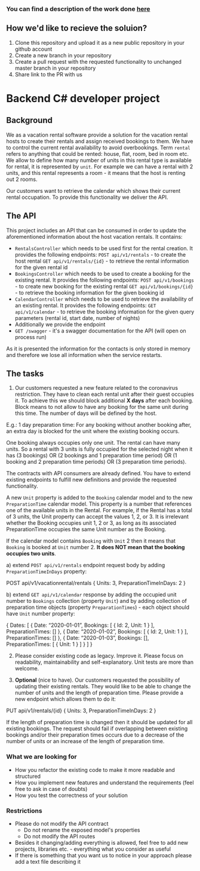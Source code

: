 ### You can find a description of the work done [here](WhatWasDone.md)

## How we'd like to recieve the soluion?

1. Clone this repository and upload it as a new public repository in your github account
2. Create a new branch in your repository
3. Create a pull request with the requested functionality to unchanged master branch in your repository
4. Share link to the PR with us 

# Backend C# developer project

## Background

We as a vacation rental software provide a solution for the vacation rental hosts to create their rentals and assign received bookings to them. We have to control the current rental availability to avoid overbookings. Term `rental` refers to anything that could be rented: house, flat, room, bed in room etc. We allow to define how many number of units in this rental type is available for rental, it is represented by `unit`. For example we can have a rental with 2 units, and this rental represents a room - it means that the host is renting out 2 rooms.

Our customers want to retrieve the calendar which shows their current rental occupation. To provide this functionality we deliver the API.

## The API

This project includes an API that can be consumed in order to update the aforementioned information about the host vacation rentals. It contains:
- `RentalsController` which needs to be used first for the rental creation. It provides the following endpoints:
`POST api/v1/rentals` - to create the host rental
`GET api/v1/rentals/{id}` - to retrieve the rental information for the given rental id
- `BookingsController` which needs to be used to create a booking for the existing rental. It provides the following endpoints:
`POST api/v1/bookings` - to create new booking for the existing rental
`GET api/v1/bookings/{id}` - to retrieve the booking information for the given booking id
- `CalendarController` which needs to be used to retrieve the availability of an existing rental. It provides the following endpoints:
`GET api/v1/calendar` - to retrieve the booking information for the given query parameters (rental id, start date, number of nights)
- Additionally we provide the endpoint
- `GET /swagger` - it's a swagger documentation for the API (will open on process run)

As it is presented the information for the contacts is only stored in memory and therefore we lose all information when the service restarts.

## The tasks

1. Our customers requested a new feature related to the coronavirus restriction. They have to clean each rental unit after their guest occupies it. To achieve this we should block additional **X days** after each booking. Block means to not allow to have any booking for the same unit during this time. The number of days will be defined by the host.

E.g.: 1 day preparation time:
For any booking without another booking after, an extra day is blocked for the unit where the existing booking occurs.

One booking always occupies only one unit. The rental can have many units. So a rental with 3 units is fully occupied for the selected night when it has (3 bookings) OR (2 bookings and 1 preparation time period) OR (1 booking and 2 preparation time periods) OR (3 preparation time periods).

The contracts with API consumers are already defined. You have to extend existing endpoints to fulfill new definitions and provide the requested functionality.

A new `Unit` property is added to the `Booking` calendar model and to the new `PreparationTime` calendar model. This property is a number that references one of the available units in the Rental. For example, if the Rental has a total of 3 units, the Unit property can accept the values 1, 2,  or 3. It is irrelevant whether the Booking occupies unit 1, 2 or 3, as long as its associated PreparationTime occupies the same Unit number as the Booking.

If the calendar model contains `Booking` with `Unit` 2 then it means that `Booking` is booked at `Unit` number 2. **It does NOT mean that the booking occupies two units**.

a) extend `POST api/v1/rentals` endpoint request body by adding `PreparationTimeInDays` property:

POST api/v1/vacationrental/rentals
{
   Units: 3,
   PreparationTimeInDays: 2
}

b) extend `GET api/v1/calendar` response by adding the occupied unit number to `Bookings` collection (property `Unit`) and by adding collection of preparation time objects (property `PreparationTimes`) - each object should have `Unit` number property:

{
  Dates: [
  {
    Date: “2020-01-01”,
    Bookings: [
       {
		   Id: 2, 
           Unit: 1
       }
   ],
   PreparationTimes: []
  },
  {
    Date: “2020-01-02”,
    Bookings: [
       {
		   Id: 2, 
           Unit: 1
       }
   ],
   PreparationTimes: []
  },
  {
     Date: “2020-01-03”,
     Bookings: [],
     PreparationTimes: [
       {
           Unit: 1
       }
    ]
  }
 ]
}

2. Please consider existing code as legacy. Improve it. Please focus on readability, maintainability and self-explanatory. Unit tests are more than welcome.

3. **Optional** (nice to have). Our customers requested the possibility of updating their existing rentals. They would like to be able to change the number of units and the length of preparation time. 
Please provide a new endpoint which allows them to do it:

PUT api/v1/rentals/{id} 
{
   Units: 3,
   PreparationTimeInDays: 2
}

If the length of preparation time is changed then it should be updated for all existing bookings. The request should fail if overlapping between existing bookings and/or their preparation times occurs due to a decrease of the number of units or an increase of the length of preparation time.

### What we are looking for

- How you refactor the existing code to make it more readable and structured
- How you implement new features and understand the requirements (feel free to ask in case of doubts)
- How you test the correctness of your solution

### Restrictions

- Please do not modify the API contract
  - Do not rename the exposed model's properties
  - Do not modify the API routes
- Besides it changing/adding everything is allowed, feel free to add new projects, libraries etc. - everything what you consider as useful
- If there is something that you want us to notice in your approach please add a text file describing it

